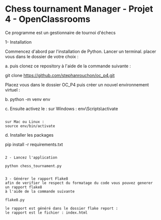 # Chess tournament Manager - Projet 4 - OpenClassrooms

Ce programme est un gestionnaire de tournoi d'échecs

1- Installation

Commencez d'abord par l'installation de Python. Lancer un terminal. placer vous dans le dossier de votre choix :

a. puis clonez ce repository à l'aide de la commande suivante :

git clone https://github.com/stephanrouchon/oc_p4.git

Placez vous dans le dossier OC_P4 puis créer un nouvel environnement virtuel :

b. python -m venv env

c. Ensuite activez le :
sur Windows : 
env\Scripts\activate
```

sur Mac ou Linux :
source env/bin/activate
```

d. Installer les packages

pip install -r requirements.txt
```

2 - Lancez l'application

python chess_tournament.py


3 - Générer le rapport Flake8
afin de verifier le respect du formatage du code vous pouvez generer un rapport flake8 
à l'aide de la commande suivante

flake8.py

le rapport est généré dans le dossier flake report :
le rapport est le fichier : index.html



